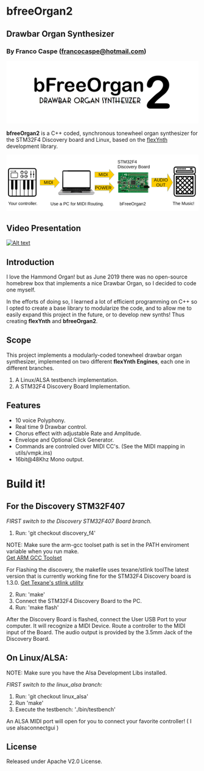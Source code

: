 # bfreeOrgan2
## Drawbar Organ Synthesizer
### By Franco Caspe (francocaspe@hotmail.com)

![](img/logo.png)

**bfreeOrgan2** is a C++ coded, synchronous tonewheel organ synthesizer for the STM32F4 Discovery board and Linux, based on the [flexYnth](https://github.com/fcaspe/flexynth) development library.

![](img/scheme.png)

## Video Presentation
[![Alt text](https://i.ytimg.com/vi/1dnvwjrLUrQ/hqdefault.jpg)](https://youtu.be/1dnvwjrLUrQ)

## Introduction
I love the Hammond Organ! but as June 2019 there was no open-source homebrew box that implements a nice Drawbar Organ, so I decided to code one myself.

In the efforts of doing so, I learned a lot of efficient programming on C++ so I opted to create a base library to modularize the code, and to allow me to easily 
expand this project in the future, or to develop new synths! Thus creating **flexYnth** and **bfreeOrgan2**.

## Scope
This project implements a modularly-coded tonewheel drawbar organ synthesizer, implemented on two different **flexYnth Engines**, each one in different branches.
1. A Linux/ALSA testbench implementation.
2. A STM32F4 Discovery Board Implementation.

## Features

 * 10 voice Polyphony.
 * Real time 9 Drawbar control.
 * Chorus effect with adjustable Rate and Amplitude.
 * Envelope and Optional Click Generator.
 * Commands are controled over MIDI CC's. (See the MIDI mapping in utils/vmpk.ins)
 * 16bit@48Khz Mono output.

# Build it!

## For the Discovery STM32F407

*FIRST switch to the Discovery STM32F407 Board branch.* 

1. Run: 'git checkout discovery_f4'

NOTE: Make sure the arm-gcc toolset path is set in the PATH enviroment variable when you run make.  
[Get ARM GCC Toolset](https://developer.arm.com/open-source/gnu-toolchain/gnu-rm/downloads)

For Flashing the discovery, the makefile uses texane/stlink toolThe latest version that is currently working fine for the STM32F4 Discovery board is 1.3.0.
[Get Texane's stlink utility](https://github.com/texane/stlink)

2. Run: 'make'
3. Connect the STM32F4 Discovery Board to the PC.
4. Run: 'make flash'


After the Discovery Board is flashed, connect the User USB Port to your computer. It will recognize a MIDI Device.
Route a controller to the MIDI input of the Board. The audio output is provided by the 3.5mm Jack of the Discovery Board.

## On Linux/ALSA:

NOTE: Make sure you have the Alsa Development Libs installed.

*FIRST switch to the linux_alsa branch:* 

1. Run: 'git checkout linux_alsa'
2. Run 'make'
3. Execute the testbench: './bin/testbench'

An ALSA MIDI port will open for you to connect your favorite controller! ( I use alsaconnectgui )

## License

Released under Apache V2.0 License.